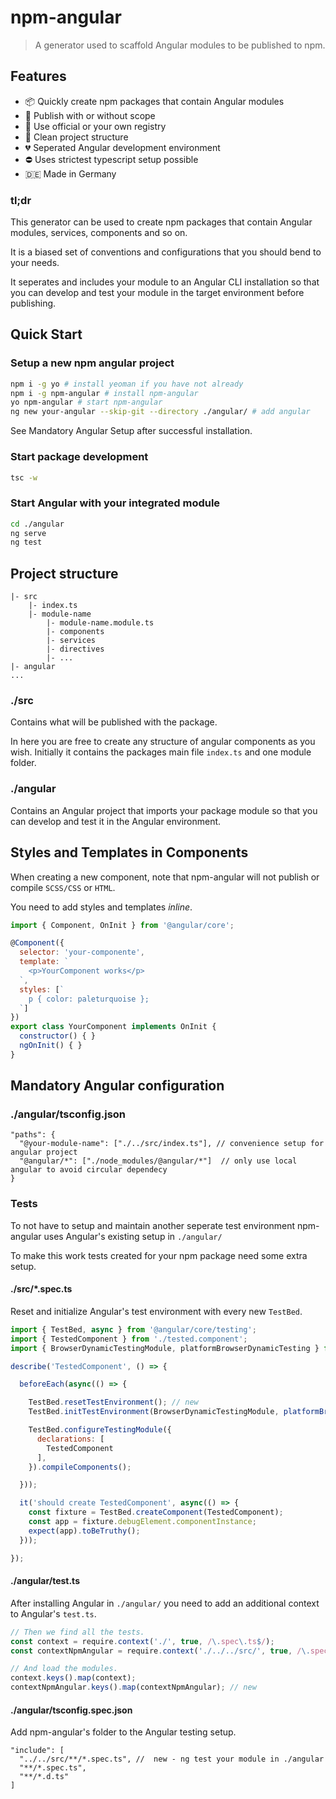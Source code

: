 # npm-angular

> A generator used to scaffold Angular modules to be published to npm.

## Features

* :package: Quickly create npm packages that contain Angular modules
* :gem: Publish with or without scope
* :postbox: Use official or your own registry
* :open_file_folder: Clean project structure 
* :broken_heart: Seperated Angular development environment 
* :no_entry: Uses strictest typescript setup possible
* :de: Made in Germany

### tl;dr

This generator can be used to create npm packages that contain Angular modules, services, components and so on. 

It is a biased set of conventions and configurations that you should bend to your needs.

It seperates and includes your module to an Angular CLI installation so that you can develop and test your module in the target environment before publishing.

## Quick Start

### Setup a new npm angular project

```bash
npm i -g yo # install yeoman if you have not already
npm i -g npm-angular # install npm-angular
yo npm-angular # start npm-angular
ng new your-angular --skip-git --directory ./angular/ # add angular
```

See Mandatory Angular Setup after successful installation.

### Start package development

```bash
tsc -w
```

### Start Angular with your integrated module

```bash
cd ./angular
ng serve
ng test
```

## Project structure

```
|- src
    |- index.ts
    |- module-name
        |- module-name.module.ts
        |- components
        |- services
        |- directives
        |- ...
|- angular
...
```

### ./src

Contains what will be published with the package. 

In here you are free to create any structure of angular components as you wish. Initially it contains the packages main file `index.ts` and one module folder. 

### ./angular

Contains an Angular project that imports your package module so that you can develop and test it in the Angular environment.

## Styles and Templates in Components

When creating a new component, note that npm-angular will not publish or compile `SCSS/CSS` or `HTML`. 

You need to add styles and templates *inline*. 

```javascript
import { Component, OnInit } from '@angular/core';

@Component({
  selector: 'your-componente',
  template: `
    <p>YourComponent works</p>
  `,
  styles: [`
    p { color: paleturquoise };
  `]
})
export class YourComponent implements OnInit {
  constructor() { }
  ngOnInit() { }
}
```

## Mandatory Angular configuration

### ./angular/tsconfig.json

```jsonc
"paths": {
  "@your-module-name": ["./../src/index.ts"], // convenience setup for angular project
  "@angular/*": ["./node_modules/@angular/*"]  // only use local angular to avoid circular dependecy
}
```

### Tests

To not have to setup and maintain another seperate test environment npm-angular uses Angular's existing setup in `./angular/`

To make this work tests created for your npm package need some extra setup. 

#### ./src/*.spec.ts

Reset and initialize Angular's test environment with every new `TestBed`.

```javascript
import { TestBed, async } from '@angular/core/testing';
import { TestedComponent } from './tested.component';
import { BrowserDynamicTestingModule, platformBrowserDynamicTesting } from '@angular/platform-browser-dynamic/testing'; // new

describe('TestedComponent', () => {

  beforeEach(async(() => {

    TestBed.resetTestEnvironment(); // new
    TestBed.initTestEnvironment(BrowserDynamicTestingModule, platformBrowserDynamicTesting()); // new

    TestBed.configureTestingModule({
      declarations: [
        TestedComponent
      ],
    }).compileComponents();

  }));

  it('should create TestedComponent', async(() => {
    const fixture = TestBed.createComponent(TestedComponent);
    const app = fixture.debugElement.componentInstance;
    expect(app).toBeTruthy();
  }));

});
```

#### ./angular/test.ts

After installing Angular in `./angular/` you need to add an additional context to Angular's `test.ts`.

```javascript
// Then we find all the tests.
const context = require.context('./', true, /\.spec\.ts$/);
const contextNpmAngular = require.context('./../../src/', true, /\.spec\.ts$/) // new;

// And load the modules.
context.keys().map(context);
contextNpmAngular.keys().map(contextNpmAngular); // new
```

#### ./angular/tsconfig.spec.json

Add npm-angular's folder to the Angular testing setup.

```jsonc
"include": [
  "../../src/**/*.spec.ts", //  new - ng test your module in ./angular
  "**/*.spec.ts",
  "**/*.d.ts"
]
```
